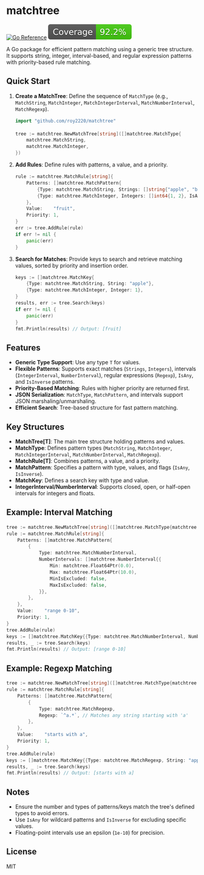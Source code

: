 # matchtree

[![Go Reference](https://pkg.go.dev/badge/github.com/roy2220/matchtree.svg)](https://pkg.go.dev/github.com/roy2220/matchtree)
[![Coverage](./.badges/coverage.svg)](#)

A Go package for efficient pattern matching using a generic tree structure. It supports string, integer, interval-based, and regular expression patterns with priority-based rule matching.

## Quick Start
1. **Create a MatchTree**:
   Define the sequence of `MatchType` (e.g., `MatchString`, `MatchInteger`, `MatchIntegerInterval`, `MatchNumberInterval`, `MatchRegexp`).
   ```go
   import "github.com/roy2220/matchtree"

   tree := matchtree.NewMatchTree[string]([]matchtree.MatchType{
       matchtree.MatchString,
       matchtree.MatchInteger,
   })
   ```

2. **Add Rules**:
   Define rules with patterns, a value, and a priority.
   ```go
   rule := matchtree.MatchRule[string]{
       Patterns: []matchtree.MatchPattern{
           {Type: matchtree.MatchString, Strings: []string{"apple", "banana"}, IsAny: false},
           {Type: matchtree.MatchInteger, Integers: []int64{1, 2}, IsAny: false},
       },
       Value:    "fruit",
       Priority: 1,
   }
   err := tree.AddRule(rule)
   if err != nil {
       panic(err)
   }
   ```

3. **Search for Matches**:
   Provide keys to search and retrieve matching values, sorted by priority and insertion order.
   ```go
   keys := []matchtree.MatchKey{
       {Type: matchtree.MatchString, String: "apple"},
       {Type: matchtree.MatchInteger, Integer: 1},
   }
   results, err := tree.Search(keys)
   if err != nil {
       panic(err)
   }
   fmt.Println(results) // Output: [fruit]
   ```

## Features
- **Generic Type Support**: Use any type `T` for values.
- **Flexible Patterns**: Supports exact matches (`Strings`, `Integers`), intervals (`IntegerInterval`, `NumberInterval`), regular expressions (`Regexp`), `IsAny`, and `IsInverse` patterns.
- **Priority-Based Matching**: Rules with higher priority are returned first.
- **JSON Serialization**: `MatchType`, `MatchPattern`, and intervals support JSON marshaling/unmarshaling.
- **Efficient Search**: Tree-based structure for fast pattern matching.

## Key Structures
- **MatchTree[T]**: The main tree structure holding patterns and values.
- **MatchType**: Defines pattern types (`MatchString`, `MatchInteger`, `MatchIntegerInterval`, `MatchNumberInterval`, `MatchRegexp`).
- **MatchRule[T]**: Combines patterns, a value, and a priority.
- **MatchPattern**: Specifies a pattern with type, values, and flags (`IsAny`, `IsInverse`).
- **MatchKey**: Defines a search key with type and value.
- **IntegerInterval/NumberInterval**: Supports closed, open, or half-open intervals for integers and floats.

## Example: Interval Matching
```go
tree := matchtree.NewMatchTree[string]([]matchtree.MatchType{matchtree.MatchNumberInterval})
rule := matchtree.MatchRule[string]{
    Patterns: []matchtree.MatchPattern{
        {
            Type: matchtree.MatchNumberInterval,
            NumberIntervals: []matchtree.NumberInterval{{
                Min: matchtree.Float64Ptr(0.0),
                Max: matchtree.Float64Ptr(10.0),
                MinIsExcluded: false,
                MaxIsExcluded: false,
            }},
        },
    },
    Value:    "range 0-10",
    Priority: 1,
}
tree.AddRule(rule)
keys := []matchtree.MatchKey{{Type: matchtree.MatchNumberInterval, Number: 5.0}}
results, _ := tree.Search(keys)
fmt.Println(results) // Output: [range 0-10]
```

## Example: Regexp Matching
```go
tree := matchtree.NewMatchTree[string]([]matchtree.MatchType{matchtree.MatchRegexp})
rule := matchtree.MatchRule[string]{
    Patterns: []matchtree.MatchPattern{
        {
            Type: matchtree.MatchRegexp,
            Regexp: `^a.*`, // Matches any string starting with 'a'
        },
    },
    Value:    "starts with a",
    Priority: 1,
}
tree.AddRule(rule)
keys := []matchtree.MatchKey{{Type: matchtree.MatchRegexp, String: "apple"}}
results, _ := tree.Search(keys)
fmt.Println(results) // Output: [starts with a]
```

## Notes
- Ensure the number and types of patterns/keys match the tree's defined types to avoid errors.
- Use `IsAny` for wildcard patterns and `IsInverse` for excluding specific values.
- Floating-point intervals use an epsilon (`1e-10`) for precision.

## License
MIT

